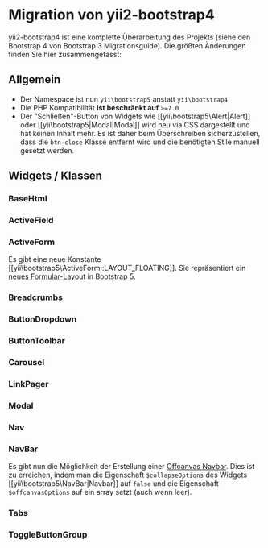Migration von yii2-bootstrap4
=============================

yii2-bootstrap4 ist eine komplette Überarbeitung des Projekts (siehe den Bootstrap 4 von Bootstrap 3 Migrationsguide).
Die größten Änderungen finden Sie hier zusammengefasst:

## Allgemein

* Der Namespace ist nun `yii\bootstrap5` anstatt `yii\bootstrap4`
* Die PHP Kompatibilität **ist beschränkt auf** `>=7.0`
* Der "Schließen"-Button von Widgets wie [[yii\bootstrap5\Alert|Alert]] oder [[yii\bootstrap5|Modal|Modal]] wird neu
  via CSS dargestellt und hat keinen Inhalt mehr. Es ist daher beim Überschreiben sicherzustellen, dass die `btn-close`
  Klasse entfernt wird und die benötigten Stile manuell gesetzt werden.

## Widgets / Klassen

### BaseHtml

### ActiveField

### ActiveForm

Es gibt eine neue Konstante [[yii\bootstrap5\ActiveForm::LAYOUT_FLOATING]]. Sie repräsentiert ein
[neues Formular-Layout](https://getbootstrap.com/docs/5.1/forms/floating-labels/) in Bootstrap 5.

### Breadcrumbs

### ButtonDropdown

### ButtonToolbar

### Carousel

### LinkPager

### Modal

### Nav

### NavBar

Es gibt nun die Möglichkeit der Erstellung einer [Offcanvas Navbar](https://getbootstrap.com/docs/5.1/components/navbar/#offcanvas).
Dies ist zu erreichen, indem man die Eigenschaft `$collapseOptions` des Widgets [[yii\bootstrap5\NavBar|Navbar]] auf `false`
und die Eigenschaft `$offcanvasOptions` auf ein array setzt (auch wenn leer).

### Tabs

### ToggleButtonGroup
